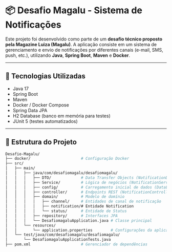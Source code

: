# 📦 Desafio Magalu - Sistema de Notificações

Este projeto foi desenvolvido como parte de um **desafio técnico proposto pela Magazine Luiza (Magalu)**. A aplicação consiste em um sistema de gerenciamento e envio de notificações por diferentes canais (e-mail, SMS, push, etc.), utilizando **Java**, **Spring Boot**, **Maven** e **Docker**.

---

## 🚀 Tecnologias Utilizadas

- Java 17
- Spring Boot
- Maven
- Docker / Docker Compose
- Spring Data JPA
- H2 Database (banco em memória para testes)
- JUnit 5 (testes automatizados)

---

## 📁 Estrutura do Projeto

```bash
Desafio-Magalu/
├── docker/                      # Configuração Docker
├── src/
│   ├── main/
│   │   ├── java/com/desafiomagalu/desafiomagalu/
│   │   │   ├── DTO/             # Data Transfer Objects (NotificationDTO)
│   │   │   ├── Service/         # Lógica de negócios (NotificationService)
│   │   │   ├── config/          # Carregamento inicial de dados (DataLoader)
│   │   │   ├── controller/      # Endpoints REST (NotificationController)
│   │   │   ├── domain/          # Modelo de domínio
│   │   │   │   ├── channel/     # Entidades de canal de notificação
│   │   │   │   ├── notification/# Entidade Notification
│   │   │   │   └── status/      # Entidade de Status
│   │   │   ├── repository/      # Interfaces JPA
│   │   │   └── DesafiomagaluApplication.java # Classe principal
│   │   └── resources/
│   │       └── application.properties        # Configurações da aplicação
│   └── test/java/com/desafiomagalu/desafiomagalu/
│       └── DesafiomagaluApplicationTests.java
├── pom.xml                      # Gerenciador de dependências
